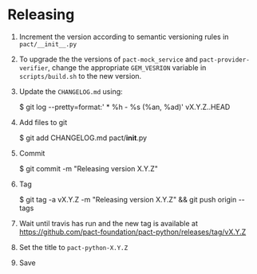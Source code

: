 # Releasing

1. Increment the version according to semantic versioning rules in `pact/__init__.py`

2. To upgrade the the versions of `pact-mock_service` and `pact-provider-verifier`, change the
   appropriate `GEM_VESRION` variable in `scripts/build.sh` to the new version.

3. Update the `CHANGELOG.md` using:

    $ git log --pretty=format:'  * %h - %s (%an, %ad)' vX.Y.Z..HEAD

4. Add files to git

    $ git add CHANGELOG.md pact/__init__.py

5. Commit

    $ git commit -m "Releasing version X.Y.Z"

6. Tag

    $ git tag -a vX.Y.Z -m "Releasing version X.Y.Z" && git push origin --tags

7. Wait until travis has run and the new tag is available at https://github.com/pact-foundation/pact-python/releases/tag/vX.Y.Z

8. Set the title to `pact-python-X.Y.Z`

9. Save
